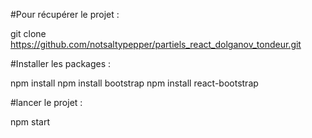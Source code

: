 #Pour récupérer le projet : 

git clone https://github.com/notsaltypepper/partiels_react_dolganov_tondeur.git

#Installer les packages : 

npm install
npm install bootstrap
npm install react-bootstrap

#lancer le projet : 

npm start
